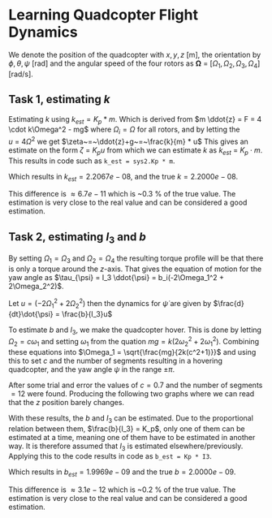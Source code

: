 # Learning Quadcopter Flight Dynamics

We denote the position of the quadcopter with $x, y, z$ [m],
the orientation by $\phi, \theta, \psi$ [rad]
and the angular speed of the four rotors as
$\mathbf{\Omega}~=~[\Omega_1, \Omega_2, \Omega_3, \Omega_4]$ [rad/s].

## Task 1, estimating $k$

Estimating $k$ using $k_{est} = K_p * m$.
Which is derived from $m \ddot{z} = F = 4 \cdot k\Omega^2 - mg$
where $\Omega_i = \Omega$ for all rotors,
and by letting the $u~=~4\Omega^2$ we get $\zeta~=~\ddot{z}+g~=~\frac{k}{m} * u$
This gives an estimate on the form $\zeta~=~K_p u$
from which we can estimate $k$ as $k_{est}~=~K_p \cdot m$.
This results in code such as `k_est = sys2.Kp * m`.

Which results in $k_{est} = 2.2067e-08$, and the true $k = 2.2000e-08$.

This difference is $\approx 6.7e-11$ which is ~$0.3~\%$ of the true value. The estimation is very close to the real value and can be considered a good estimation.

## Task 2, estimating $I_3$ and $b$

By setting $\Omega_1 = \Omega_3$ and $\Omega_2 = \Omega_4$ the resulting torque profile will be that there is only a torque around the $z$-axis. That gives the equation of motion for the yaw angle as $\tau_{\psi} = I_3 \ddot{\psi} = b_i(-2\Omega_1^2 + 2\Omega_2^2)$.

Let $u=(-2\Omega_1^2 + 2\Omega_2^2)$ then the dynamics for $\dot{\psi}$ are given by $\frac{d}{dt}\dot{\psi} = \frac{b}{I_3}u$

To estimate $b$ and $I_3$, we make the quadcopter hover. This is done by letting $\Omega_2 = c\omega_1$ and setting $\omega_1$ from the quation $mg = k(2\omega_2^2+2\omega_1^2)$.
Combining these equations into $\Omega_1 = \sqrt{\frac{mg}{2k(c^2+1)}}$ and using this to set $c$ and the number of segments resulting in a hovering quadcopter, and the yaw angle $\psi$ in the range $\pm \pi$.

After some trial and error the values of $c=0.7$ and the number of segments $=12$ were found. Producing the following two graphs where we can read that the $z$ position barely changes.

<!-- TODO: insert fig 1 and fig 2>
![fig1](img/fig1.png)
![fig2](img/fig2.png)
-->

With these results, the $b$ and $I_3$ can be estimated.
Due to the proportional relation between them, $\frac{b}{I_3} = K_p$, only one of them can be estimated at a time,
meaning one of them have to be estimated in another way. It is therefore assumed that $I_3$ is estimated elsewhere/previously. Applying this to the code results in code as `b_est = Kp * I3`.

Which results in $b_{est} = 1.9969e-09$ and the true $b = 2.0000e-09$.

This difference is $\approx 3.1e-12$ which is ~$0.2~\%$ of the true value. The estimation is very close to the real value and can be considered a good estimation.
